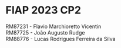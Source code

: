 # FIAP 2023 CP2

RM87231 - Flavio Marchioretto Vicentin <br>
RM87725 - João Augusto Rudge <br>
RM88776 - Lucas Rodrigues Ferreira da Silva <br>
